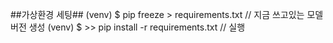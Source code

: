 ##가상환경 세팅##
(venv) $ pip freeze > requirements.txt  // 지금 쓰고있는 모델 버전 생성
(venv) $ >> pip install -r requirements.txt // 실행